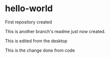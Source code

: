 # hello-world
First repository created

This is another branch's readme just now created.

This is edited from the desktop

This is the change done from code